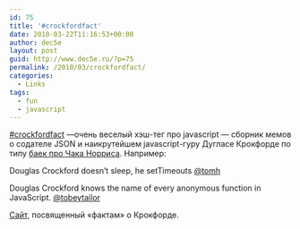 ```yaml
---
id: 75
title: '#crockfordfact'
date: 2010-03-22T11:16:53+00:00
author: dec5e
layout: post
guid: http://www.dec5e.ru/?p=75
permalink: /2010/03/crockfordfact/
categories:
  - Links
tags:
  - fun
  - javascript
---
```

[#crockfordfact](http://twitter.com/search?q=%23crockfordfact) —очень веселый хэш-тег про javascript — cборник мемов о содателе JSON и наикрутейшем javascript-гуру Дугласе Крокфорде по типу [баек про Чака Норриса](http://ru.wikipedia.org/wiki/%D0%A4%D0%B0%D0%BA%D1%82%D1%8B_%D0%BE_%D0%A7%D0%B0%D0%BA%D0%B5_%D0%9D%D0%BE%D1%80%D1%80%D0%B8%D1%81%D0%B5). Например:

Douglas Crockford doesn&#8217;t sleep, he setTimeouts [@tomh](http://twitter.com/tomh/status/10689196722)

Douglas Crockford knows the name of every anonymous function in JavaScript. [@tobeytailor](http://twitter.com/tobeytailor/status/10713402914)

[Сайт](http://crockfordfacts.com/), посвященный «фактам» о Крокфорде.